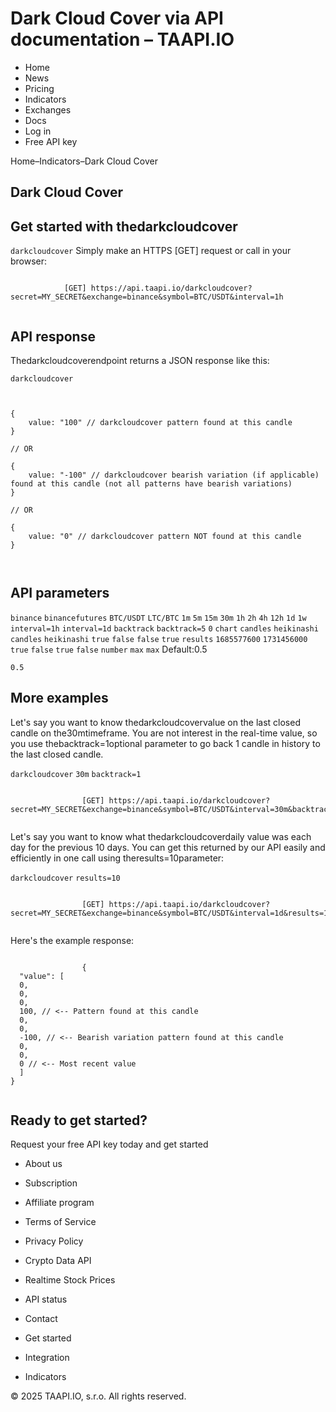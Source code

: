 # Dark Cloud Cover via API documentation – TAAPI.IO

- Home
- News
- Pricing
- Indicators
- Exchanges
- Docs
- Log in
- Free API key

Home–Indicators–Dark Cloud Cover


## Dark Cloud Cover

## Get started with thedarkcloudcover
`darkcloudcover` Simply make an HTTPS [GET] request or call in your browser:


```

			[GET] https://api.taapi.io/darkcloudcover?secret=MY_SECRET&exchange=binance&symbol=BTC/USDT&interval=1h
		
```

## API response
Thedarkcloudcoverendpoint returns a JSON response like this:

`darkcloudcover` 
```

			
{
    value: "100" // darkcloudcover pattern found at this candle
}
				
// OR

{
    value: "-100" // darkcloudcover bearish variation (if applicable) found at this candle (not all patterns have bearish variations)
}
				
// OR
				
{
    value: "0" // darkcloudcover pattern NOT found at this candle
}
			
		
```

## API parameters
`binance` `binancefutures` `BTC/USDT` `LTC/BTC` `1m` `5m` `15m` `30m` `1h` `2h` `4h` `12h` `1d` `1w` `interval=1h` `interval=1d` `backtrack` `backtrack=5` `0` `chart` `candles` `heikinashi` `candles` `heikinashi` `true` `false` `false` `true` `results` `1685577600` `1731456000` `true` `false` `true` `false` `number` `max` `max` Default:0.5

`0.5` 
## More examples
Let's say you want to know thedarkcloudcovervalue on the last closed candle on the30mtimeframe. You are not interest in the real-time value, so you use thebacktrack=1optional parameter to go back 1 candle in history to the last closed candle.

`darkcloudcover` `30m` `backtrack=1` 
```

				[GET] https://api.taapi.io/darkcloudcover?secret=MY_SECRET&exchange=binance&symbol=BTC/USDT&interval=30m&backtrack=1
			
```
Let's say you want to know what thedarkcloudcoverdaily value was each day for the previous 10 days. You can get this returned by our API easily and efficiently in one call using theresults=10parameter:

`darkcloudcover` `results=10` 
```

				[GET] https://api.taapi.io/darkcloudcover?secret=MY_SECRET&exchange=binance&symbol=BTC/USDT&interval=1d&results=10
			
```
Here's the example response:


```

				{
  "value": [
  0,
  0,
  0,
  100, // <-- Pattern found at this candle
  0,
  0,
  -100, // <-- Bearish variation pattern found at this candle
  0,
  0,
  0 // <-- Most recent value 
  ]
}
			
```

## Ready to get started?
Request your free API key today and get started

- About us
- Subscription
- Affiliate program
- Terms of Service
- Privacy Policy
- Crypto Data API
- Realtime Stock Prices
- API status
- Contact

- Get started
- Integration
- Indicators

© 2025 TAAPI.IO, s.r.o. All rights reserved.

